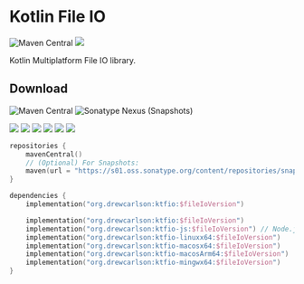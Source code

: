# Kotlin File IO

![Maven Central](https://img.shields.io/maven-central/v/org.drewcarlson/kotlin-file-io?label=maven&color=blue)
![](https://github.com/DrewCarlson/kotlin-file-io/workflows/Tests/badge.svg)

Kotlin Multiplatform File IO library.

## Download

![Maven Central](https://img.shields.io/maven-central/v/org.drewcarlson/kotlin-file-io?label=maven&color=blue)
![Sonatype Nexus (Snapshots)](https://img.shields.io/nexus/s/org.drewcarlson/kotlin-file-io?server=https%3A%2F%2Fs01.oss.sonatype.org)

![](https://img.shields.io/static/v1?label=&message=Platforms&color=grey)
![](https://img.shields.io/static/v1?label=&message=Js&color=blue)
![](https://img.shields.io/static/v1?label=&message=Jvm&color=blue)
![](https://img.shields.io/static/v1?label=&message=Linux&color=blue)
![](https://img.shields.io/static/v1?label=&message=macOS&color=blue)
![](https://img.shields.io/static/v1?label=&message=Windows&color=blue)

```kotlin
repositories {
    mavenCentral()
    // (Optional) For Snapshots:
    maven(url = "https://s01.oss.sonatype.org/content/repositories/snapshots/")
}

dependencies {
    implementation("org.drewcarlson:ktfio:$fileIoVersion")

    implementation("org.drewcarlson:ktfio:$fileIoVersion")
    implementation("org.drewcarlson:ktfio-js:$fileIoVersion") // Node.js only
    implementation("org.drewcarlson:ktfio-linuxx64:$fileIoVersion")
    implementation("org.drewcarlson:ktfio-macosx64:$fileIoVersion")
    implementation("org.drewcarlson:ktfio-macosArm64:$fileIoVersion")
    implementation("org.drewcarlson:ktfio-mingwx64:$fileIoVersion")
}
```
